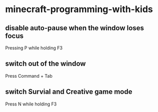 # minecraft-programming-with-kids


## disable auto-pause when the window loses focus

Pressing P while holding F3 

## switch out of the window

Press Command + Tab

## switch Survial and Creative game mode

Press N while holding F3
